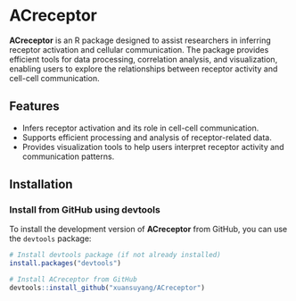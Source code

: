 # ACreceptor

**ACreceptor** is an R package designed to assist researchers in inferring receptor activation and cellular communication. The package provides efficient tools for data processing, correlation analysis, and visualization, enabling users to explore the relationships between receptor activity and cell-cell communication.

## Features
- Infers receptor activation and its role in cell-cell communication.
- Supports efficient processing and analysis of receptor-related data.
- Provides visualization tools to help users interpret receptor activity and communication patterns.

## Installation

### Install from GitHub using devtools
To install the development version of **ACreceptor** from GitHub, you can use the `devtools` package:
```r
# Install devtools package (if not already installed)
install.packages("devtools")

# Install ACreceptor from GitHub
devtools::install_github("xuansuyang/ACreceptor")
